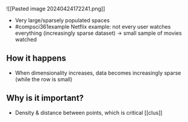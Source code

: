 ![[Pasted image 20240424172241.png]]
- Very large/sparsely populated spaces
- #compsci361example Netflix example: not every user watches everything (increasingly sparse dataset) $\rightarrow$ small sample of movies watched
## How it happens
- When dimensionality increases, data becomes increasingly sparse (while the row is small)
## Why is it important?
- Density & distance between points, which is critical [[clus]]